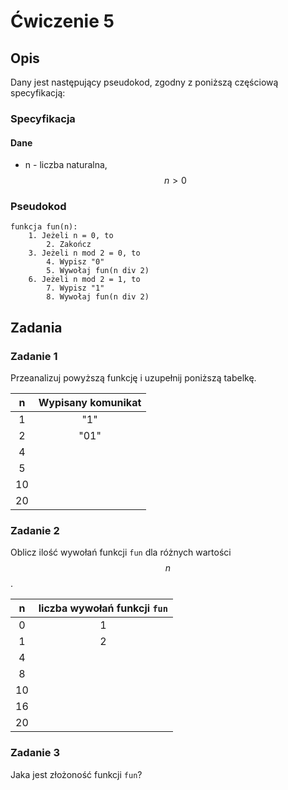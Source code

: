 # Ćwiczenie 5

## Opis

Dany jest następujący pseudokod, zgodny z poniższą częściową specyfikacją:

### Specyfikacja

#### Dane

* n - liczba naturalna, $$n>0$$ 

### Pseudokod

```
funkcja fun(n):
    1. Jeżeli n = 0, to
        2. Zakończ
    3. Jeżeli n mod 2 = 0, to
        4. Wypisz "0"
        5. Wywołaj fun(n div 2)
    6. Jeżeli n mod 2 = 1, to
        7. Wypisz "1"
        8. Wywołaj fun(n div 2)
```

## Zadania

### Zadanie 1

Przeanalizuj powyższą funkcję i uzupełnij poniższą tabelkę.

|  n  | Wypisany komunikat |
| :-: | :----------------: |
|  1  |         "1"        |
|  2  |        "01"        |
|  4  |                    |
|  5  |                    |
|  10 |                    |
|  20 |                    |

### Zadanie 2

Oblicz ilość wywołań funkcji `fun` dla różnych wartości $$n$$ .

|  n  | liczba wywołań funkcji `fun` |
| :-: | :--------------------------: |
|  0  |               1              |
|  1  |               2              |
|  4  |                              |
|  8  |                              |
|  10 |                              |
|  16 |                              |
|  20 |                              |

### Zadanie 3

Jaka jest złożoność funkcji `fun`?
